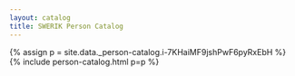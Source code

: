 ```yaml
---
layout: catalog
title: SWERIK Person Catalog
---
```

{% assign p = site.data._person-catalog.i-7KHaiMF9jshPwF6pyRxEbH %}
{% include person-catalog.html p=p %}

